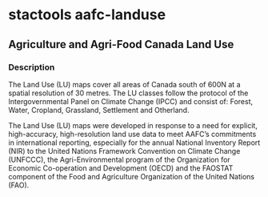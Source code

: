 # stactools aafc-landuse

## Agriculture and Agri-Food Canada Land Use

### Description

The Land Use (LU) maps cover all areas of Canada south of 600N at a spatial resolution of 30 metres. The LU classes follow the protocol of the Intergovernmental Panel on Climate Change (IPCC) and consist of: Forest, Water, Cropland, Grassland, Settlement and Otherland.

The Land Use (LU) maps were developed in response to a need for explicit, high-accuracy, high-resolution land use data to meet AAFC’s commitments in international reporting, especially for the annual National Inventory Report (NIR) to the United Nations Framework Convention on Climate Change (UNFCCC), the Agri-Environmental program of the Organization for Economic Co-operation and Development (OECD) and the FAOSTAT component of the Food and Agriculture Organization of the United Nations (FAO).
